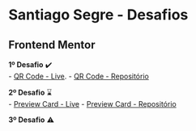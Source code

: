 # Santiago Segre - Desafios

## Frontend Mentor 

**1º Desafio** :heavy_check_mark:     
    - [QR Code - Live](https://santiagosegre.github.io/desafios/qr-code/).
    - [QR Code - Repositório](https://github.com/santiagosegre/desafios/tree/main/qr-code)

**2º Desafio** :hourglass:  
    - [Preview Card - Live](#)
    - [Preview Card - Repositório](#)

**3º Desafio** :warning: 
    